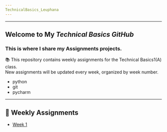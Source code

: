 ```yaml
--- 
TechnicalBasics_Leuphana
---
```


---
## Welcome to My *Technical Basics GitHub*
### This is where I share my Assignments projects.
📚 This repository contains weekly assignments for the Technical Basics1(A) class.  
New assignments will be updated every week, organized by week number.
   
- python
- git
- pycharm

---
## 📁 Weekly Assignments

- [Week 1](./assingments/week1)




## 
